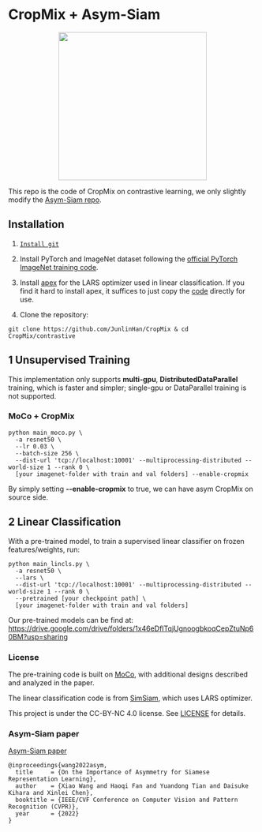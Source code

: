 # CropMix + Asym-Siam

<p align="center">
  <img src="https://user-images.githubusercontent.com/2420753/161443048-ed1751ed-8a32-4d7d-85b7-024a6dc09067.png" width="300">
</p>

This repo is the code of CropMix on contrastive learning, we only slightly modify the [Asym-Siam repo](https://github.com/facebookresearch/asym-siam).

## Installation

1. [`Install git`](https://git-scm.com/book/en/v2/Getting-Started-Installing-Git) 

2. Install PyTorch and ImageNet dataset following the [official PyTorch ImageNet training code](https://github.com/pytorch/examples/tree/master/imagenet).

3. Install [apex](https://github.com/NVIDIA/apex) for the LARS optimizer used in linear classification. If you find it hard to install apex, it suffices to just copy the [code](https://github.com/NVIDIA/apex/blob/master/apex/parallel/LARC.py) directly for use.

4. Clone the repository: 
```
git clone https://github.com/JunlinHan/CropMix & cd CropMix/contrastive
```


## 1 Unsupervised Training

This implementation only supports **multi-gpu**, **DistributedDataParallel** training, which is faster and simpler; single-gpu or DataParallel training is not supported.

### MoCo + CropMix
```
python main_moco.py \
  -a resnet50 \
  --lr 0.03 \
  --batch-size 256 \
  --dist-url 'tcp://localhost:10001' --multiprocessing-distributed --world-size 1 --rank 0 \
  [your imagenet-folder with train and val folders] --enable-cropmix
```
By simply setting  **--enable-cropmix** to true, we can have asym CropMix on source side.


## 2 Linear Classification

With a pre-trained model, to train a supervised linear classifier on frozen features/weights, run:
```
python main_lincls.py \
  -a resnet50 \
  --lars \
  --dist-url 'tcp://localhost:10001' --multiprocessing-distributed --world-size 1 --rank 0 \
  --pretrained [your checkpoint path] \
  [your imagenet-folder with train and val folders]
```

Our pre-trained models can be find at: https://drive.google.com/drive/folders/1x46eDfITqjUgnoogbkoqCepZtuNp60BM?usp=sharing

### License

The pre-training code is built on [MoCo](https://github.com/facebookresearch/moco), with additional designs described and analyzed in the paper.

The linear classification code is from [SimSiam](https://github.com/facebookresearch/simsiam), which uses LARS optimizer.

This project is under the CC-BY-NC 4.0 license. See [LICENSE](LICENSE) for details.

### Asym-Siam paper
[Asym-Siam paper](https://arxiv.org/abs/2204.00613)

```
@inproceedings{wang2022asym,
  title     = {On the Importance of Asymmetry for Siamese Representation Learning},
  author    = {Xiao Wang and Haoqi Fan and Yuandong Tian and Daisuke Kihara and Xinlei Chen},
  booktitle = {IEEE/CVF Conference on Computer Vision and Pattern Recognition (CVPR)},
  year      = {2022}
}
```
